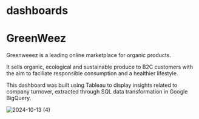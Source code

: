 # dashboards

# GreenWeez
Greenweeez is a leading online marketplace for organic products.

It sells organic, ecological and sustainable produce to B2C customers with the aim to faciliate responsible consumption and a healthier lifestyle.

This dashboard was built using Tableau to display insights related to company turnover, extracted through SQL data transformation in Google BigQuery.

![2024-10-13 (4)](https://github.com/user-attachments/assets/7c72af6e-6f43-4aa9-bdbc-1a2786561bd3)

